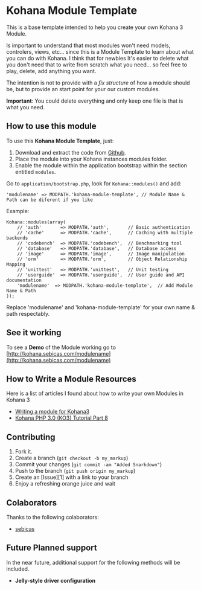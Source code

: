 Kohana Module Template
======================

This is a base template intended to help you create your own Kohana 3 Module.

Is important to understand that most modules won't need models, controlers, views, etc... since this is a Module Template to learn about what you can do with Kohana. I think that for newbies It's easier to delete what you don't need that to write from scratch what you need... so feel free to play, delete, add anything you want.

The intention is not to provide with a *fix structure* of how a module should be, but to provide an start point for your our custom modules.

**Important**: You could delete everything and only keep one file is that is what you need.

How to use this module
----------------------

To use this **Kohana Module Template**, just:

1. Download and extract the code from [Github](https://github.com/sebicas/kohana-module-template).
2. Place the module into your Kohana instances modules folder.
3. Enable the module within the application bootstrap within the section entitled `modules`.

Go to `application/bootstrap.php`, look for `Kohana::modules()` and add:

    'modulename' => MODPATH.'kohana-module-template', // Module Name & Path can be diferent if you like

Example:

    Kohana::modules(array(
        // 'auth'       => MODPATH.'auth',       // Basic authentication
        // 'cache'      => MODPATH.'cache',      // Caching with multiple backends
        // 'codebench'  => MODPATH.'codebench',  // Benchmarking tool
        // 'database'   => MODPATH.'database',   // Database access
        // 'image'      => MODPATH.'image',      // Image manipulation
        // 'orm'        => MODPATH.'orm',        // Object Relationship Mapping
        // 'unittest'   => MODPATH.'unittest',   // Unit testing
        // 'userguide'  => MODPATH.'userguide',  // User guide and API documentation
        'modulename'  => MODPATH.'kohana-module-template',  // Add Module Name & Path
    ));

Replace 'modulename' and 'kohana-module-template' for your own name & path respectably.

See it working
--------------

To see a **Demo** of the Module working go to [http://kohana.sebicas.com/modulename](http://kohana.sebicas.com/modulename)

How to Write a Module Resources
-------------------------------

Here is a list of articles I found about how to write your own Modules in Kohana 3

* [Writing a module for Kohana3](http://query7.com/writing-a-module-for-kohana3)
* [Kohana PHP 3.0 (KO3) Tutorial Part 8](http://www.dealtaker.com/blog/2010/04/30/kohana-php-3-0-ko3-tutorial-part-8/)

Contributing
------------

1. Fork it.
2. Create a branch (`git checkout -b my_markup`)
3. Commit your changes (`git commit -am "Added Snarkdown"`)
4. Push to the branch (`git push origin my_markup`)
5. Create an [Issue][1] with a link to your branch
6. Enjoy a refreshing orange juice and wait

Colaborators
------------

Thanks to the following colaborators:

* [sebicas](https://github.com/sebicas)

Future Planned support
----------------------

In the near future, additional support for the following methods will be included.

* **Jelly-style driver configuration**